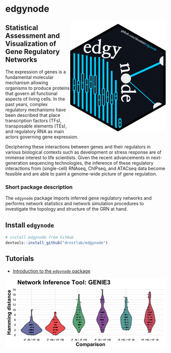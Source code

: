 # edgynode 
<img src="man/figures/logo.png" align="right" height="348" width="300" /> 

## Statistical Assessment and Visualization of Gene Regulatory Networks

The expression of genes is a fundamental molecular mechanism allowing organisms to produce proteins that govern all functional aspects of living cells. In the past years, complex regulatory mechanisms have been described that place transcription factors (TFs), transposable elements (TEs), and regulatory RNA as main actors governing gene expression. 

Deciphering these interactions between genes and their regulators in various biological contexts such as development or stress response are of immense interest to life scientists. Given the recent advancements in next-generation sequencing technologies, the inference of these regulatory interactions from (single-cell) RNAseq, ChIPseq, and ATACseq data become feasible and are able to paint a genome-wide picture of gene regulation.

### Short package description

The `edgynode` package imports inferred gene regulatory networks and performs network statistics and network simulation procedures to investigate the topology and structure of the GRN at hand.

## Install `edgynode`

```r
# install edgynode from GitHub
devtools::install_github("drostlab/edgynode")
```

## Tutorials

- [Introduction to the `edgynode` package](https://drostlab.github.io/edgynode/articles/Introduction)

![](man/figures/Example_Fig1.png)